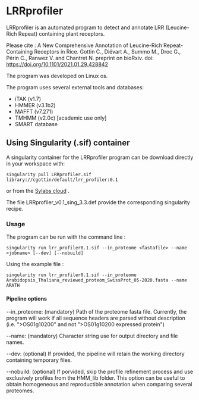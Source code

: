 # LRRprofiler

LRRprofiler is an automated program to detect and annotate LRR (Leucine-Rich Repeat) containing plant receptors.

Please cite : 
 A New Comprehensive Annotation of Leucine-Rich Repeat-Containing Receptors in Rice. Gottin C., Diévart A., Summo M., Droc G., Périn C., Ranwez V. and Chantret N.
 preprint on bioRxiv. doi: https://doi.org/10.1101/2021.01.29.428842

The program was developed on Linux os.

The program uses several external tools and databases:
- iTAK (v1.7)
- HMMER (v3.1b2)
- MAFFT (v7.271)
- TMHMM (v2.0c) [academic use only]
- SMART database

## Using Singularity (.sif) container

A singularity container for the LRRprofiler program can be download directly in your workspace with:
```
singularity pull LRRprofiler.sif library://cgottin/default/lrr_profiler:0.1
```
or from the [Sylabs cloud](https://cloud.sylabs.io/library/_container/600ea381517f0358917abf0a) .

The file LRRprofiler_v0.1_sing_3.3.def provide the corresponding singularity recipe.

### Usage
The program can be run with the command line :
```
singularity run lrr_profiler0.1.sif --in_proteome <fastafile> --name <jobname> [--dev] [--nobuild]
```

Using the example file :
```
singularity run lrr_profiler0.1.sif --in_proteome Arabidopsis_Thaliana_reviewed_proteom_SwissProt_05-2020.fasta --name ARATH
```

#### Pipeline options
--in_proteome: (mandatory) Path of the proteome fasta file. Currently, the program will work if all sequence headers are parsed without description (i.e. ">OS01g10200" and not ">OS01g10200 expressed protein")

--name: (mandatory) Character string use for output directory and file names.

--dev: (optional) If provided, the pipeline will retain the working directory containing temporary files.

--nobuild: (optional) If porvided, skip the profile refinement process and use exclusively profiles from the HMM_lib folder. This option can be useful to obtain homogeneous and reproductible annotation when comparing several proteomes.



